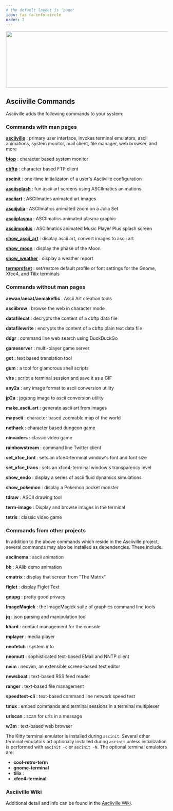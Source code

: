 ```yaml
---
# the default layout is 'page'
icon: fas fa-info-circle
order: 7
---
```


<div align="center">
  <img src="https://raw.githubusercontent.com/wiki/doctorfree/Asciiville/pics/asciiville.png" style="width:1067px;height:176px;">
</div>

## Asciiville Commands

Asciiville adds the following commands to your system:

### Commands with man pages

**[asciiville](https://github.com/doctorfree/Asciiville/wiki/asciiville.1)**
: primary user interface, invokes terminal emulators, ascii animations, system monitor, mail client, file manager, web browser, and more

**[btop](https://github.com/doctorfree/Asciiville/wiki/btop.1)**
: character based system monitor

**[cbftp](https://github.com/doctorfree/Asciiville/wiki/cbftp.1)**
: character based FTP client

**[ascinit](https://github.com/doctorfree/Asciiville/wiki/ascinit.1)**
: one-time initializaton of a user's Asciiville configuration

**[asciisplash](https://github.com/doctorfree/Asciiville/wiki/asciisplash.1)**
: fun ascii art screens using ASCIImatics animations

**[asciiart](https://github.com/doctorfree/Asciiville/wiki/asciiart.1)**
: ASCIImatics animated art images

**[asciijulia](https://github.com/doctorfree/Asciiville/wiki/asciijulia.1)**
: ASCIImatics animated zoom on a Julia Set

**[asciiplasma](https://github.com/doctorfree/Asciiville/wiki/asciiplasma.1)**
: ASCIImatics animated plasma graphic

**[asciimpplus](https://github.com/doctorfree/Asciiville/wiki/asciimpplus.1)**
: ASCIImatics animated Music Player Plus splash screen

**[show_ascii_art](https://github.com/doctorfree/Asciiville/wiki/show_ascii_art.1)**
: display ascii art, convert images to ascii art

**[show_moon](https://github.com/doctorfree/Asciiville/wiki/show_moon.1)**
: display the phase of the Moon

**[show_weather](https://github.com/doctorfree/Asciiville/wiki/show_weather.1)**
: display a weather report

**[termprofset](https://github.com/doctorfree/Asciiville/wiki/termprofset.1)**
: set/restore default profile or font settings for the Gnome, Xfce4, and Tilix terminals

### Commands without man pages

**aewan/aecat/aemakeflic**
: Ascii Art creation tools

**asciibrow**
: browse the web in character mode

**datafilecat**
: decrypts the content of a cbftp data file

**datafilewrite**
: encrypts the content of a cbftp plain text data file

**ddgr**
: command line web search using DuckDuckGo

**gameserver**
: multi-player game server

**got**
: text based translation tool

**gum**
: a tool for glamorous shell scripts

**vhs**
: script a terminal session and save it as a GIF

**any2a**
: any image format to ascii conversion utility

**jp2a**
: jpg/png image to ascii conversion utility

**make_ascii_art**
: generate ascii art from images

**mapscii**
: character based zoomable map of the world

**nethack**
: character based dungeon game

**ninvaders**
: classic video game

**rainbowstream**
: command line Twitter client

**set_xfce_font**
: sets an xfce4-terminal window's font and font size

**set_xfce_trans**
: sets an xfce4-terminal window's transparency level

**show_endo**
: display a series of ascii fluid dynamics simulations

**show_pokemon**
: display a Pokemon pocket monster

**tdraw**
: ASCII drawing tool

**term-image**
: Display and browse images in the terminal

**tetris**
: classic video game

### Commands from other projects

In addition to the above commands which reside in the Asciiville project,
several commands may also be installed as dependencies. These include:

**asciinema**
: ascii animation

**bb**
: AAlib demo animation

**cmatrix**
: display that screen from "The Matrix"

**figlet**
: display Figlet Text

**gnupg**
: pretty good privacy

**ImageMagick**
: the ImageMagick suite of graphics command line tools

**jq**
: json parsing and manipulation tool

**khard**
: contact management for the console

**mplayer**
: media player

**neofetch**
: system info

**neomutt**
: sophisticated text-based EMail and NNTP client

**nvim**
: neovim, an extensible screen-based text editor

**newsboat**
: text-based RSS feed reader

**ranger**
: text-based file management

**speedtest-cli**
: text-based command line network speed test

**tmux**
: embed commands and terminal sessions in a terminal multiplexer

**urlscan**
: scan for urls in a message

**w3m**
: text-based web browser

The Kitty terminal emulator is installed during `ascinit`. Several other
terminal emulators art optionally installed during `ascinit` unless
initialization is performed with `ascinit -c` or `ascinit -N`. The optional
terminal emulators are:

- **cool-retro-term**
- **gnome-terminal**
- **tilix** :
- **xfce4-terminal**

### Asciiville Wiki

Additional detail and info can be found in the
[Asciiville Wiki](https://github.com/doctorfree/Asciiville/wiki).

